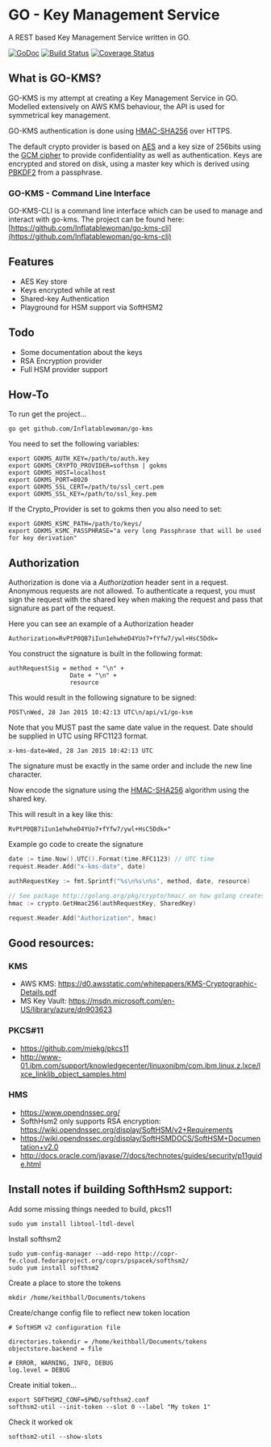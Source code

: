 # GO - Key Management Service

A REST based Key Management Service written in GO.

[![GoDoc](https://godoc.org/github.com/Inflatablewoman/go-kms?status.svg)](https://godoc.org/github.com/Inflatablewoman/go-kms)
[![Build Status](https://travis-ci.org/Inflatablewoman/go-kms.svg)](https://travis-ci.org/Inflatablewoman/go-kms)
[![Coverage Status](https://coveralls.io/repos/Inflatablewoman/go-kms/badge.svg?branch=master)](https://coveralls.io/r/Inflatablewoman/go-kms?branch=master)

## What is GO-KMS?

GO-KMS is my attempt at creating a Key Management Service in GO.  Modelled extensively on AWS KMS behaviour, the API is used for symmetrical key management.  

GO-KMS authentication is done using [HMAC-SHA256](http://en.wikipedia.org/wiki/Hash-based_message_authentication_code) over HTTPS.  

The default crypto provider is based on [AES](http://en.wikipedia.org/wiki/Advanced_Encryption_Standard) and a key size of 256bits using the [GCM cipher](http://en.wikipedia.org/wiki/Galois/Counter_Mode) to provide confidentiality as well as authentication.  Keys are encrypted and stored on disk, using a master key which is derived using [PBKDF2](http://en.wikipedia.org/wiki/PBKDF2) from a passphrase.

### GO-KMS - Command Line Interface

GO-KMS-CLI is a command line interface which can be used to manage and interact with go-kms.  The project can be found here: [https://github.com/Inflatablewoman/go-kms-cli](https://github.com/Inflatablewoman/go-kms-cli)

## Features

- AES Key store
- Keys encrypted while at rest
- Shared-key Authentication
- Playground for HSM support via SoftHSM2

## Todo

- Some documentation about the keys
- RSA Encryption provider
- Full HSM provider support 

## How-To

To run get the project...

```
go get github.com/Inflatablewoman/go-kms
```

You need to set the following variables:

```
export GOKMS_AUTH_KEY=/path/to/auth.key
export GOKMS_CRYPTO_PROVIDER=softhsm | gokms
export GOKMS_HOST=localhost
export GOKMS_PORT=8020
export GOKMS_SSL_CERT=/path/to/ssl_cert.pem
export GOKMS_SSL_KEY=/path/to/ssl_key.pem
```

If the Crypto_Provider is set to gokms then you also need to set:

```
export GOKMS_KSMC_PATH=/path/to/keys/
export GOKMS_KSMC_PASSPHRASE="a very long Passphrase that will be used for key derivation"
```

## Authorization

Authorization is done via a *Authorization* header sent in a request.  Anonymous requests are not allowed.  To authenticate a request, you must sign the request with the shared key when making the request and pass that signature as part of the request.  

Here you can see an example of a Authorization header
```
Authorization=RvPtP0QB7iIun1ehwheD4YUo7+fYfw7/ywl+HsC5Ddk=
```

You construct the signature is built in the following format:

```
authRequestSig = method + "\n" +
                 Date + "\n" +
                 resource
```

This would result in the following signature to be signed:

```
POST\nWed, 28 Jan 2015 10:42:13 UTC\n/api/v1/go-ksm
```

Note that you MUST past the same date value in the request.  Date should be supplied in UTC using RFC1123 format.

```
x-kms-date=Wed, 28 Jan 2015 10:42:13 UTC
```

  The signature must be exactly in the same order and include the new line character.  

Now encode the signature using the [HMAC-SHA256](http://en.wikipedia.org/wiki/Hash-based_message_authentication_code) algorithm using the shared key.

This will result in a key like this:
```
RvPtP0QB7iIun1ehwheD4YUo7+fYfw7/ywl+HsC5Ddk="
```

Example go code to create the signature

```go
date := time.Now().UTC().Format(time.RFC1123) // UTC time
request.Header.Add("x-kms-date", date)

authRequestKey := fmt.Sprintf("%s\n%s\n%s", method, date, resource)

// See package http://golang.org/pkg/crypto/hmac/ on how golang creates hmacs
hmac := crypto.GetHmac256(authRequestKey, SharedKey)  

request.Header.Add("Authorization", hmac)
```

## Good resources:

### KMS

- AWS KMS: https://d0.awsstatic.com/whitepapers/KMS-Cryptographic-Details.pdf
- MS Key Vault: https://msdn.microsoft.com/en-US/library/azure/dn903623

### PKCS#11

- https://github.com/miekg/pkcs11
- http://www-01.ibm.com/support/knowledgecenter/linuxonibm/com.ibm.linux.z.lxce/lxce_linklib_object_samples.html

### HMS

- https://www.opendnssec.org/
- SofthHsm2 only supports RSA encryption: https://wiki.opendnssec.org/display/SoftHSM/v2+Requirements
- https://wiki.opendnssec.org/display/SoftHSMDOCS/SoftHSM+Documentation+v2.0
- http://docs.oracle.com/javase/7/docs/technotes/guides/security/p11guide.html

## Install notes if building SofthHsm2 support:

Add some missing things needed to build, pkcs11

```
sudo yum install libtool-ltdl-devel
```

Install softhsm2
```
sudo yum-config-manager --add-repo http://copr-fe.cloud.fedoraproject.org/coprs/pspacek/softhsm2/
sudo yum install softhsm2
```

Create a place to store the tokens

```
mkdir /home/keithball/Documents/tokens
```

Create/change config file to reflect new token location

```
# SoftHSM v2 configuration file

directories.tokendir = /home/keithball/Documents/tokens
objectstore.backend = file

# ERROR, WARNING, INFO, DEBUG
log.level = DEBUG
```

Create initial token...

```
export SOFTHSM2_CONF=$PWD/softhsm2.conf
softhsm2-util --init-token --slot 0 --label "My token 1"
```

Check it worked ok

```
softhsm2-util --show-slots
```
